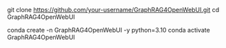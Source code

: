 git clone https://github.com/your-username/GraphRAG4OpenWebUI.git
cd GraphRAG4OpenWebUI

conda create -n GraphRAG4OpenWebUI -y python=3.10
conda activate GraphRAG4OpenWebUI

